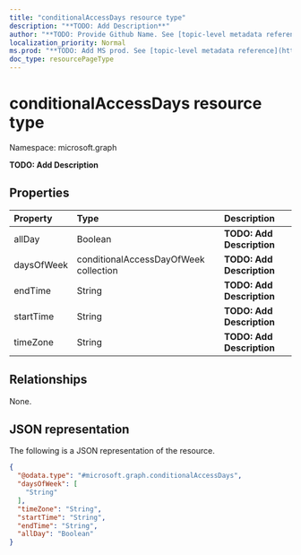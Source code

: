```yaml
---
title: "conditionalAccessDays resource type"
description: "**TODO: Add Description**"
author: "**TODO: Provide Github Name. See [topic-level metadata reference](https://msgo.azurewebsites.net/add/document/guidelines/metadata.html#topic-level-metadata)**"
localization_priority: Normal
ms.prod: "**TODO: Add MS prod. See [topic-level metadata reference](https://msgo.azurewebsites.net/add/document/guidelines/metadata.html#topic-level-metadata)**"
doc_type: resourcePageType
---
```


# conditionalAccessDays resource type

Namespace: microsoft.graph



**TODO: Add Description**

## Properties
|Property|Type|Description|
|:---|:---|:---|
|allDay|Boolean|**TODO: Add Description**|
|daysOfWeek|conditionalAccessDayOfWeek collection|**TODO: Add Description**|
|endTime|String|**TODO: Add Description**|
|startTime|String|**TODO: Add Description**|
|timeZone|String|**TODO: Add Description**|

## Relationships
None.

## JSON representation
The following is a JSON representation of the resource.
<!-- {
  "blockType": "resource",
  "@odata.type": "microsoft.graph.conditionalAccessDays"
}
-->
``` json
{
  "@odata.type": "#microsoft.graph.conditionalAccessDays",
  "daysOfWeek": [
    "String"
  ],
  "timeZone": "String",
  "startTime": "String",
  "endTime": "String",
  "allDay": "Boolean"
}
```

